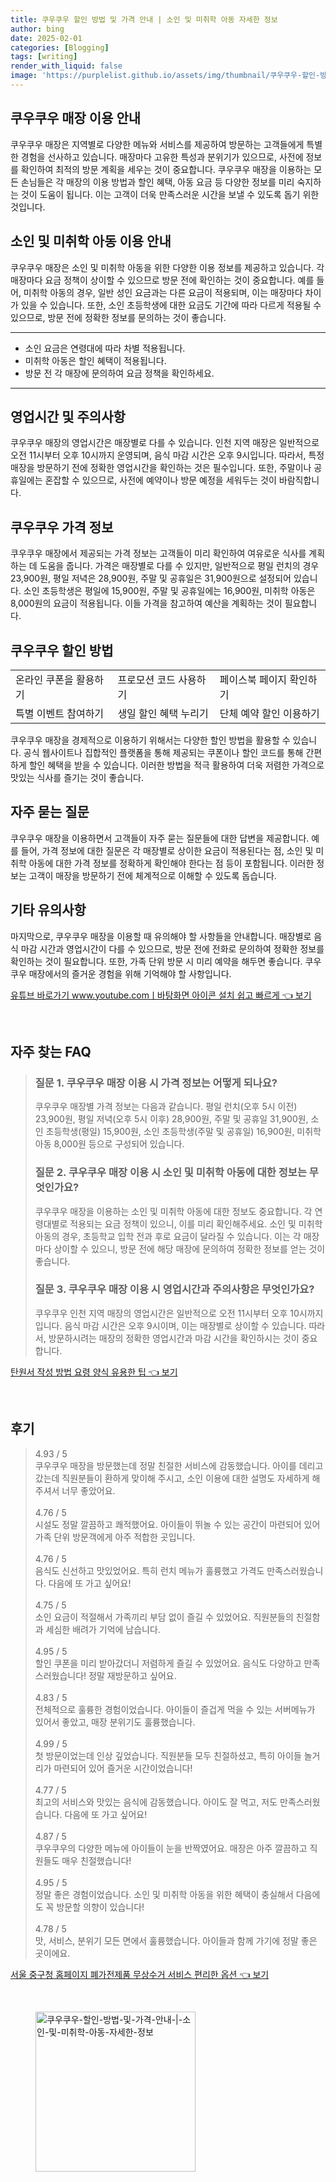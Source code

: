 ```yaml
---
title: 쿠우쿠우 할인 방법 및 가격 안내 | 소인 및 미취학 아동 자세한 정보
author: bing
date: 2025-02-01
categories: [Blogging]
tags: [writing]
render_with_liquid: false
image: 'https://purplelist.github.io/assets/img/thumbnail/쿠우쿠우-할인-방법-및-가격-안내-|-소인-및-미취학-아동-자세한-정보.webp'
---
```



<h2 id='쿠우쿠우 매장 이용 안내'>쿠우쿠우 매장 이용 안내</h2>

<p>쿠우쿠우 매장은 지역별로 다양한 메뉴와 서비스를 제공하여 방문하는 고객들에게 특별한 경험을 선사하고 있습니다. 매장마다 고유한 특성과 분위기가 있으므로, 사전에 정보를 확인하여 최적의 방문 계획을 세우는 것이 중요합니다. 쿠우쿠우 매장을 이용하는 모든 손님들은 각 매장의 이용 방법과 할인 혜택, 아동 요금 등 다양한 정보를 미리 숙지하는 것이 도움이 됩니다. 이는 고객이 더욱 만족스러운 시간을 보낼 수 있도록 돕기 위한 것입니다.</p>

<h2 id='소인 및 미취학 아동 이용 안내'>소인 및 미취학 아동 이용 안내</h2>

<p>쿠우쿠우 매장은 소인 및 미취학 아동을 위한 다양한 이용 정보를 제공하고 있습니다. 각 매장마다 요금 정책이 상이할 수 있으므로 방문 전에 확인하는 것이 중요합니다. 예를 들어, 미취학 아동의 경우, 일반 성인 요금과는 다른 요금이 적용되며, 이는 매장마다 차이가 있을 수 있습니다. 또한, 소인 초등학생에 대한 요금도 기간에 따라 다르게 적용될 수 있으므로, 방문 전에 정확한 정보를 문의하는 것이 좋습니다.</p>

<hr />

<ul>
    <li>소인 요금은 연령대에 따라 차별 적용됩니다.</li>
    <li>미취학 아동은 할인 혜택이 적용됩니다.</li>
    <li>방문 전 각 매장에 문의하여 요금 정책을 확인하세요.</li>
</ul>

<hr />

<h2 id='영업시간 및 주의사항'>영업시간 및 주의사항</h2>

<p>쿠우쿠우 매장의 영업시간은 매장별로 다를 수 있습니다. 인천 지역 매장은 일반적으로 오전 11시부터 오후 10시까지 운영되며, 음식 마감 시간은 오후 9시입니다. 따라서, 특정 매장을 방문하기 전에 정확한 영업시간을 확인하는 것은 필수입니다. 또한, 주말이나 공휴일에는 혼잡할 수 있으므로, 사전에 예약이나 방문 예정을 세워두는 것이 바람직합니다.</p>

<h2 id='쿠우쿠우 가격 정보'>쿠우쿠우 가격 정보</h2>

<p>쿠우쿠우 매장에서 제공되는 가격 정보는 고객들이 미리 확인하여 여유로운 식사를 계획하는 데 도움을 줍니다. 가격은 매장별로 다를 수 있지만, 일반적으로 평일 런치의 경우 23,900원, 평일 저녁은 28,900원, 주말 및 공휴일은 31,900원으로 설정되어 있습니다. 소인 초등학생은 평일에 15,900원, 주말 및 공휴일에는 16,900원, 미취학 아동은 8,000원의 요금이 적용됩니다. 이들 가격을 참고하여 예산을 계획하는 것이 필요합니다.</p>

<h2 id='쿠우쿠우 할인 방법'>쿠우쿠우 할인 방법</h2>

<table>
    <tr>
        <td>온라인 쿠폰을 활용하기</td>
        <td>프로모션 코드 사용하기</td>
        <td>페이스북 페이지 확인하기</td>
    </tr>
    <tr>
        <td>특별 이벤트 참여하기</td>
        <td>생일 할인 혜택 누리기</td>
        <td>단체 예약 할인 이용하기</td>
    </tr>
</table>

<p>쿠우쿠우 매장을 경제적으로 이용하기 위해서는 다양한 할인 방법을 활용할 수 있습니다. 공식 웹사이트나 집합적인 플랫폼을 통해 제공되는 쿠폰이나 할인 코드를 통해 간편하게 할인 혜택을 받을 수 있습니다. 이러한 방법을 적극 활용하여 더욱 저렴한 가격으로 맛있는 식사를 즐기는 것이 좋습니다.</p>

<h2 id='자주 묻는 질문'>자주 묻는 질문</h2>

<p>쿠우쿠우 매장을 이용하면서 고객들이 자주 묻는 질문들에 대한 답변을 제공합니다. 예를 들어, 가격 정보에 대한 질문은 각 매장별로 상이한 요금이 적용된다는 점, 소인 및 미취학 아동에 대한 가격 정보를 정확하게 확인해야 한다는 점 등이 포함됩니다. 이러한 정보는 고객이 매장을 방문하기 전에 체계적으로 이해할 수 있도록 돕습니다.</p>

<h2 id='기타 유의사항'>기타 유의사항</h2>

<p>마지막으로, 쿠우쿠우 매장을 이용할 때 유의해야 할 사항들을 안내합니다. 매장별로 음식 마감 시간과 영업시간이 다를 수 있으므로, 방문 전에 전화로 문의하여 정확한 정보를 확인하는 것이 필요합니다. 또한, 가족 단위 방문 시 미리 예약을 해두면 좋습니다. 쿠우쿠우 매장에서의 즐거운 경험을 위해 기억해야 할 사항입니다.</p>


<p><a class="click-button" title="유튜브 바로가기 www.youtube.comㅣ바탕화면 아이콘 설치 쉽고 빠르게" href="https://purplelist.github.io/posts/%EC%9C%A0%ED%8A%9C%EB%B8%8C-%EB%B0%94%EB%A1%9C%EA%B0%80%EA%B8%B0-www.youtube.com%E3%85%A3%EB%B0%94%ED%83%95%ED%99%94%EB%A9%B4-%EC%95%84%EC%9D%B4%EC%BD%98-%EC%84%A4%EC%B9%98-%EC%89%BD%EA%B3%A0-%EB%B9%A0%EB%A5%B4%EA%B2%8C/" rel="dofollow">유튜브 바로가기 www.youtube.comㅣ바탕화면 아이콘 설치 쉽고 빠르게 👈 보기</a></p><br>
<h2 id='자주_찾는_FAQ'>자주 찾는 FAQ</h2>
<div itemscope="" itemtype="https://schema.org/FAQPage"> 
<blockquote> 
<div itemscope="" itemprop="mainEntity" itemtype="https://schema.org/Question"> 
<h3 itemprop="name">질문 1. 쿠우쿠우 매장 이용 시 가격 정보는 어떻게 되나요?</h3> 
<div itemscope="" itemprop="acceptedAnswer" itemtype="https://schema.org/Answer"> 
<span itemprop="text"> 
<p>쿠우쿠우 매장별 가격 정보는 다음과 같습니다. 평일 런치(오후 5시 이전) 23,900원, 평일 저녁(오후 5시 이후) 28,900원, 주말 및 공휴일 31,900원, 소인 초등학생(평일) 15,900원, 소인 초등학생(주말 및 공휴일) 16,900원, 미취학 아동 8,000원 등으로 구성되어 있습니다.</p> 
</span> 
</div> 
</div> 

<div itemscope="" itemprop="mainEntity" itemtype="https://schema.org/Question"> 
<h3 itemprop="name">질문 2. 쿠우쿠우 매장 이용 시 소인 및 미취학 아동에 대한 정보는 무엇인가요?</h3> 
<div itemscope="" itemprop="acceptedAnswer" itemtype="https://schema.org/Answer"> 
<span itemprop="text"> 
<p>쿠우쿠우 매장을 이용하는 소인 및 미취학 아동에 대한 정보도 중요합니다. 각 연령대별로 적용되는 요금 정책이 있으니, 이를 미리 확인해주세요. 소인 및 미취학 아동의 경우, 초등학교 입학 전과 후로 요금이 달라질 수 있습니다. 이는 각 매장마다 상이할 수 있으니, 방문 전에 해당 매장에 문의하여 정확한 정보를 얻는 것이 좋습니다.</p> 
</span> 
</div> 
</div> 

<div itemscope="" itemprop="mainEntity" itemtype="https://schema.org/Question"> 
<h3 itemprop="name">질문 3. 쿠우쿠우 매장 이용 시 영업시간과 주의사항은 무엇인가요?</h3> 
<div itemscope="" itemprop="acceptedAnswer" itemtype="https://schema.org/Answer"> 
<span itemprop="text"> 
<p>쿠우쿠우 인천 지역 매장의 영업시간은 일반적으로 오전 11시부터 오후 10시까지입니다. 음식 마감 시간은 오후 9시이며, 이는 매장별로 상이할 수 있습니다. 따라서, 방문하시려는 매장의 정확한 영업시간과 마감 시간을 확인하시는 것이 중요합니다.</p> 
</span> 
</div> 
</div> 
</blockquote> 
</div>
<p><a class="click-button" title="탄원서 작성 방법 요령 양식 유용한 팁" href="https://purplelist.github.io/posts/%ED%83%84%EC%9B%90%EC%84%9C-%EC%9E%91%EC%84%B1-%EB%B0%A9%EB%B2%95-%EC%9A%94%EB%A0%B9-%EC%96%91%EC%8B%9D-%EC%9C%A0%EC%9A%A9%ED%95%9C-%ED%8C%81/" rel="dofollow">탄원서 작성 방법 요령 양식 유용한 팁 👈 보기</a></p><br>
<h2 id='후기'>후기</h2>
<div itemscope itemtype="https://schema.org/Product">
  <blockquote>
  <div itemprop="review" itemscope itemtype="https://schema.org/Review">
      <div itemprop="reviewRating" itemscope itemtype="https://schema.org/Rating"> <span itemprop="ratingValue">4.93</span> / <span itemprop="bestRating">5</span> </div>
      <span itemprop="reviewBody">쿠우쿠우 매장을 방문했는데 정말 친절한 서비스에 감동했습니다. 아이를 데리고 갔는데 직원분들이 환하게 맞이해 주시고, 소인 이용에 대한 설명도 자세하게 해주셔서 너무 좋았어요.</span>
  </div>
  <br>
  <div itemprop="review" itemscope itemtype="https://schema.org/Review">
      <div itemprop="reviewRating" itemscope itemtype="https://schema.org/Rating"> <span itemprop="ratingValue">4.76</span> / <span itemprop="bestRating">5</span> </div>
      <span itemprop="reviewBody">시설도 정말 깔끔하고 쾌적했어요. 아이들이 뛰놀 수 있는 공간이 마련되어 있어 가족 단위 방문객에게 아주 적합한 곳입니다.</span>
  </div>
  <br>
  <div itemprop="review" itemscope itemtype="https://schema.org/Review">
      <div itemprop="reviewRating" itemscope itemtype="https://schema.org/Rating"> <span itemprop="ratingValue">4.76</span> / <span itemprop="bestRating">5</span> </div>
      <span itemprop="reviewBody">음식도 신선하고 맛있었어요. 특히 런치 메뉴가 훌륭했고 가격도 만족스러웠습니다. 다음에 또 가고 싶어요!</span>
  </div>
  <br>
  <div itemprop="review" itemscope itemtype="https://schema.org/Review">
      <div itemprop="reviewRating" itemscope itemtype="https://schema.org/Rating"> <span itemprop="ratingValue">4.75</span> / <span itemprop="bestRating">5</span> </div>
      <span itemprop="reviewBody">소인 요금이 적절해서 가족끼리 부담 없이 즐길 수 있었어요. 직원분들의 친절함과 세심한 배려가 기억에 남습니다.</span>
  </div>
  <br>
  <div itemprop="review" itemscope itemtype="https://schema.org/Review">
      <div itemprop="reviewRating" itemscope itemtype="https://schema.org/Rating"> <span itemprop="ratingValue">4.95</span> / <span itemprop="bestRating">5</span> </div>
      <span itemprop="reviewBody">할인 쿠폰을 미리 받아갔더니 저렴하게 즐길 수 있었어요. 음식도 다양하고 만족스러웠습니다! 정말 재방문하고 싶어요.</span>
  </div>
  <br>
  <div itemprop="review" itemscope itemtype="https://schema.org/Review">
      <div itemprop="reviewRating" itemscope itemtype="https://schema.org/Rating"> <span itemprop="ratingValue">4.83</span> / <span itemprop="bestRating">5</span> </div>
      <span itemprop="reviewBody">전체적으로 훌륭한 경험이었습니다. 아이들이 즐겁게 먹을 수 있는 서버메뉴가 있어서 좋았고, 매장 분위기도 훌륭했습니다.</span>
  </div>
  <br>
  <div itemprop="review" itemscope itemtype="https://schema.org/Review">
      <div itemprop="reviewRating" itemscope itemtype="https://schema.org/Rating"> <span itemprop="ratingValue">4.99</span> / <span itemprop="bestRating">5</span> </div>
      <span itemprop="reviewBody">첫 방문이었는데 인상 깊었습니다. 직원분들 모두 친절하셨고, 특히 아이들 놀거리가 마련되어 있어 즐거운 시간이었습니다!</span>
  </div>
  <br>
  <div itemprop="review" itemscope itemtype="https://schema.org/Review">
      <div itemprop="reviewRating" itemscope itemtype="https://schema.org/Rating"> <span itemprop="ratingValue">4.77</span> / <span itemprop="bestRating">5</span> </div>
      <span itemprop="reviewBody">최고의 서비스와 맛있는 음식에 감동했습니다. 아이도 잘 먹고, 저도 만족스러웠습니다. 다음에 또 가고 싶어요!</span>
  </div>
  <br>
  <div itemprop="review" itemscope itemtype="https://schema.org/Review">
      <div itemprop="reviewRating" itemscope itemtype="https://schema.org/Rating"> <span itemprop="ratingValue">4.87</span> / <span itemprop="bestRating">5</span> </div>
      <span itemprop="reviewBody">쿠우쿠우의 다양한 메뉴에 아이들이 눈을 반짝였어요. 매장은 아주 깔끔하고 직원들도 매우 친절했습니다!</span>
  </div>
  <br>
  <div itemprop="review" itemscope itemtype="https://schema.org/Review">
      <div itemprop="reviewRating" itemscope itemtype="https://schema.org/Rating"> <span itemprop="ratingValue">4.95</span> / <span itemprop="bestRating">5</span> </div>
      <span itemprop="reviewBody">정말 좋은 경험이었습니다. 소인 및 미취학 아동을 위한 혜택이 충실해서 다음에도 꼭 방문할 의향이 있습니다!</span>
  </div>
  <br>
  <div itemprop="review" itemscope itemtype="https://schema.org/Review">
      <div itemprop="reviewRating" itemscope itemtype="https://schema.org/Rating"> <span itemprop="ratingValue">4.78</span> / <span itemprop="bestRating">5</span> </div>
      <span itemprop="reviewBody">맛, 서비스, 분위기 모든 면에서 훌륭했습니다. 아이들과 함께 가기에 정말 좋은 곳이에요.</span>
  </div>
  </blockquote>
</div>
<p><a class="click-button" title="서울 중구청 홈페이지 폐가전제품 무상수거 서비스 편리한 옵션" href="https://purplelist.github.io/posts/%EC%84%9C%EC%9A%B8-%EC%A4%91%EA%B5%AC%EC%B2%AD-%ED%99%88%ED%8E%98%EC%9D%B4%EC%A7%80-%ED%8F%90%EA%B0%80%EC%A0%84%EC%A0%9C%ED%92%88-%EB%AC%B4%EC%83%81%EC%88%98%EA%B1%B0-%EC%84%9C%EB%B9%84%EC%8A%A4-%ED%8E%B8%EB%A6%AC%ED%95%9C-%EC%98%B5%EC%85%98/" rel="dofollow">서울 중구청 홈페이지 폐가전제품 무상수거 서비스 편리한 옵션 👈 보기</a></p><br>
<figure class="image"><img src="https://purplelist.github.io/assets/img/thumbnail/쿠우쿠우-할인-방법-및-가격-안내-|-소인-및-미취학-아동-자세한-정보.webp" alt="쿠우쿠우-할인-방법-및-가격-안내-|-소인-및-미취학-아동-자세한-정보" width="256" height="256"></figure>